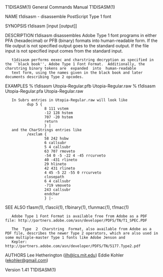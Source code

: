 T1DISASM(1)                                                                             General Commands Manual                                                                            T1DISASM(1)

NAME
       t1disasm - disassemble PostScript Type 1 font

SYNOPSIS
       t1disasm [input [output]]

DESCRIPTION
       t1disasm  disassembles Adobe Type 1 font programs in either PFA (hexadecimal) or PFB (binary) formats into human-readable form. If the file output is not specified output goes to the standard
       output.  If the file input is not specified input comes from the standard input.

       t1disasm performs eexec and charstring decryption as specified in the ``black book'', Adobe Type 1 Font Format.  Additionally, the charstring binary tokens are  expanded  into  human-readable
       text form, using the names given in the black book and later documents describing Type 2 opcodes.

EXAMPLES
       % t1disasm Utopia-Regular.pfb Utopia-Regular.raw
       % t1disasm Utopia-Regular.pfa Utopia-Regular.raw

       In Subrs entries in Utopia-Regular.raw will look like
              dup 5 {
                      8 111 vstem
                      -12 128 hstem
                      707 -20 hstem
                      return
                      } |
       and the CharStrings entries like
              /exclam {
                      58 242 hsbw
                      6 callsubr
                      5 4 callsubr
                      63 707 rmoveto
                      -54 0 -5 -22 4 -45 rrcurveto
                      40 -431 rlineto
                      29 hlineto
                      42 431 rlineto
                      4 45 -5 22 -55 0 rrcurveto
                      closepath
                      6 4 callsubr
                      -719 vmoveto
                      243 callsubr
                      endchar
                      } |-

SEE ALSO
       t1asm(1), t1ascii(1), t1binary(1), t1unmac(1), t1mac(1)

       Adobe Type 1 Font Format is available free from Adobe as a PDF file: http://partners.adobe.com/asn/developer/PDFS/TN/T1_SPEC.PDF

       The  Type  2  Charstring  Format, also available from Adobe as a PDF file, describes the newer Type 2 operators, which are also used in some multiple-master Type 1 fonts like Adobe Jenson and
       Kepler: http://partners.adobe.com/asn/developer/PDFS/TN/5177.Type2.pdf

AUTHORS
       Lee Hetherington (ilh@lcs.mit.edu)
       Eddie Kohler (ekohler@gmail.com)

Version 1.41                                                                                                                                                                               T1DISASM(1)
